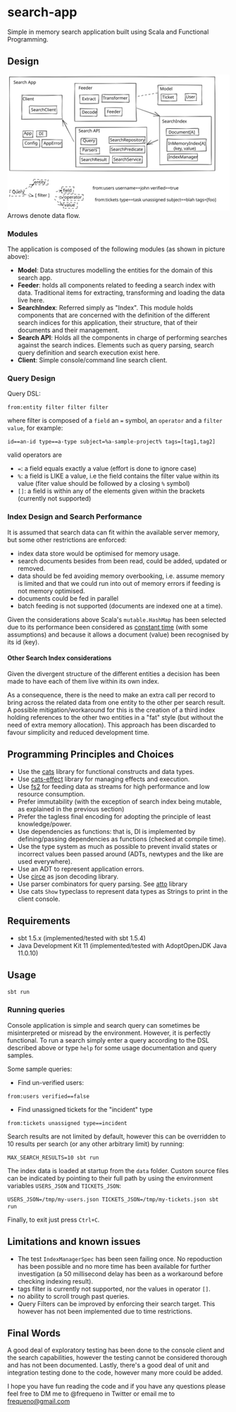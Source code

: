 # search-app

Simple in memory search application built using Scala and Functional Programming.

## Design

![search-app design](./assets/design.svg)
Arrows denote data flow.

### Modules

The application is composed of the following modules (as shown in picture above):

 - **Model**: Data structures modelling the entities for the domain of this search app.
 - **Feeder**: holds all components related to feeding a search index with data. Traditional items for extracting,
   transforming and loading the data live here.
 - **SearchIndex**: Referred simply as "Index". This module holds components that are concerned with the definition of
   the different search indices for this application, their structure, that of their documents and their management.
 - **Search API**: Holds all the components in charge of performing searches against the search indices. Elements such
   as query parsing, search query definition and search execution exist here.
 - **Client**: Simple console/command line search client.

### Query Design

Query DSL:

```
from:entity filter filter filter
```

where filter is composed of a `field` an `=` symbol, an `operator` and a `filter value`, for example:

```
id==an-id type==a-type subject=%a-sample-project% tags=[tag1,tag2]
```

valid operators are

 - `=`: a field equals exactly a value (effort is done to ignore case)
 - `%`: a field is LIKE a value, i.e the field contains the filter value within its value (fiter value should be
   followed by a closing `%` symbol)
 - `[]`: a field is within any of the elements given within the brackets (currently not supported)

### Index Design and Search Performance

It is assumed that search data can fit within the available server memory, but some other restrictions are enforced:

 - index data store would be optimised for memory usage.
 - search documents besides from been read, could be added, updated or removed.
 - data should be fed avoiding memory overbooking, i.e. assume memory is limited and that we could run into out of memory
  errors if feeding is not memory optimised.
 - documents could be fed in parallel
 - batch feeding is not supported (documents are indexed one at a time).

Given the considerations above Scala's `mutable.HashMap` has been selected due to its performance been considered as
[constant time](https://docs.scala-lang.org/overviews/collections/performance-characteristics.html) (with some assumptions)
and because it allows a document (value) been recognised by its id (key).

#### Other Search Index considerations

Given the divergent structure of the different entities a decision has been made to have each of them live within its
own index.

As a consequence, there is the need to make an extra call per record to bring across the related data from one entity
to the other per search result. A possible mitigation/workaround for this is the creation of a third index holding 
references to the other two entities in a "fat" style (but without the need of extra memory allocation). This approach
has been discarded to favour simplicity and reduced development time.

## Programming Principles and Choices

 - Use the [cats](https://typelevel.org/cats/) library for functional constructs and data types.
 - Use [cats-effect](https://typelevel.org/cats-effect/) library for managing effects and execution.
 - Use [fs2](https://fs2.io/#/) for feeding data as streams for high performance and low resource consumption.
 - Prefer immutability (with the exception of search index being mutable, as explained in the previous section)
 - Prefer the tagless final encoding for adopting the principle of least knowledge/power.
 - Use dependencies as functions: that is, DI is implemented by defining/passing dependencies as functions (checked at
   compile time).
 - Use the type system as much as possible to prevent invalid states or incorrect values been passed around (ADTs,
   newtypes and the like are used everywhere).
 - Use an ADT to represent application errors.
 - Use [circe](https://circe.github.io/circe/) as json decoding library.
 - Use parser combinators for query parsing. See [atto](https://tpolecat.github.io/atto/) library
 - Use cats `Show` typeclass to represent data types as Strings to print in the client console.

## Requirements

- sbt 1.5.x (implemented/tested with sbt 1.5.4)
- Java Development Kit 11 (implemented/tested with AdoptOpenJDK Java 11.0.10)

## Usage

```
sbt run
```

### Running queries

Console application is simple and search query can sometimes be misinterpreted or misread by the environment. However, it
is perfectly functional. To run a search simply enter a query according to the DSL described above or type `help` for
some usage documentation and query samples.

Some sample queries:

- Find un-verified users:

```
from:users verified==false
```

- Find unassigned tickets for the "incident" type

```
from:tickets unassigned type==incident
```

Search results are not limited by default, however this can be overridden to 10 results per search (or any other
arbitrary limit) by running:

```
MAX_SEARCH_RESULTS=10 sbt run
```

The index data is loaded at startup from the `data` folder. Custom source files can be indicated by pointing to their
full path by using the environment variables `USERS_JSON` and `TICKETS_JSON`:

```
USERS_JSON=/tmp/my-users.json TICKETS_JSON=/tmp/my-tickets.json sbt run
```

Finally, to exit just press `Ctrl+C`.

## Limitations and known issues

- The test `IndexManagerSpec` has been seen failing once. No repoduction has been possible and no more time has been
  available for further investigation (a 50 millisecond delay has been as a workaround before checking indexing result).
- tags filter is currently not supported, nor the values in operator `[]`.
- no ability to scroll trough past queries.
- Query Filters can be improved by enforcing their search target. This however has not been implemented due to time
  restrictions.

## Final Words

A good deal of exploratory testing has been done to the console client and the search capabilities, however the testing
cannot be considered thorough and has not been documented. Lastly, there's a good deal of unit and integration testing
done to the code, however many more could be added.

I hope you have fun reading the code and if you have any questions please feel free to DM me to @frequeno in Twitter or
email me to frequeno@gmail.com
